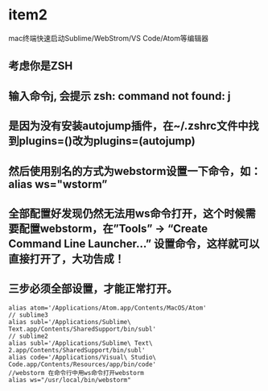 # item2
mac终端快速启动Sublime/WebStrom/VS Code/Atom等编辑器

考虑你是ZSH
--------
输入命令j, 会提示 zsh: command not found: j
--------
是因为没有安装autojump插件，在~/.zshrc文件中找到plugins=()改为plugins=(autojump)
----
然后使用别名的方式为webstorm设置一下命令，如：alias ws="wstorm”
----
全部配置好发现仍然无法用ws命令打开，这个时候需要配置webstorm，在”Tools” -> “Create Command Line Launcher…” 设置命令，这样就可以直接打开了，大功告成！
----
三步必须全部设置，才能正常打开。
-----
```
alias atom='/Applications/Atom.app/Contents/MacOS/Atom'
// sublime3
alias subl='/Applications/Sublime\ Text.app/Contents/SharedSupport/bin/subl'
// sublime2
alias subl='/Applications/Sublime\ Text\ 2.app/Contents/SharedSupport/bin/subl' 
alias code='/Applications/Visual\ Studio\ Code.app/Contents/Resources/app/bin/code'
//webstorm 在命令行中用ws命令打开webstorm
alias ws="/usr/local/bin/webstorm"
```

